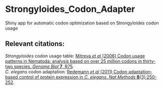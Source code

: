 # Strongyloides_Codon_Adapter
Shiny app for automatic codon optimization based on Strongyloides codon usage

## Relevant citations: 
*Strongyloides* codon usage table: [Mitreva *et al* (2006) Codon usage patterns in Nematoda: analysis based on over 25 million codons in thirty-two species. *Genome Biol* **7**, R75](https://genomebiology.biomedcentral.com/articles/10.1186/gb-2006-7-8-r75).  
*C. elegans* codon adaptation: [Redemann *et al* (2011) Codon adaptation-based control of protein expression in *C. elegans*. *Nat Methods* **8**(3):250-252](https://www.nature.com/articles/nmeth.1565). 
